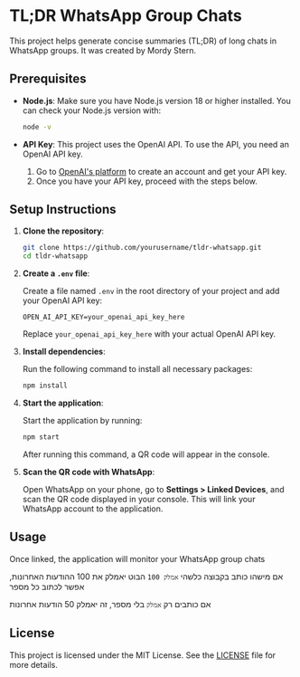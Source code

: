 # TL;DR WhatsApp Group Chats

This project helps generate concise summaries (TL;DR) of long chats in WhatsApp groups. It was created by Mordy Stern.

## Prerequisites

- **Node.js**: Make sure you have Node.js version 18 or higher installed. You can check your Node.js version with:

  ```bash
  node -v
  ```

- **API Key**: This project uses the OpenAI API. To use the API, you need an OpenAI API key.

  1. Go to [OpenAI's platform](https://platform.openai.com/docs/overview) to create an account and get your API key.
  2. Once you have your API key, proceed with the steps below.

## Setup Instructions

1. **Clone the repository**:

   ```bash
   git clone https://github.com/yourusername/tldr-whatsapp.git
   cd tldr-whatsapp
   ```

2. **Create a `.env` file**:

   Create a file named `.env` in the root directory of your project and add your OpenAI API key:

   ```plaintext
   OPEN_AI_API_KEY=your_openai_api_key_here
   ```

   Replace `your_openai_api_key_here` with your actual OpenAI API key.

3. **Install dependencies**:

   Run the following command to install all necessary packages:

   ```bash
   npm install
   ```

4. **Start the application**:

   Start the application by running:

   ```bash
   npm start
   ```

   After running this command, a QR code will appear in the console.

5. **Scan the QR code with WhatsApp**:

   Open WhatsApp on your phone, go to **Settings > Linked Devices**, and scan the QR code displayed in your console. This will link your WhatsApp account to the application.

## Usage

Once linked, the application will monitor your WhatsApp group chats 

אם מישהו כותב בקבוצה כלשהי `אמלק 100` הבוט יאמלק את 100 ההודעות האחרונות, אפשר לכתוב כל מספר

אם כותבים רק `אמלק` בלי מספר, זה יאמלק 50 הודעות אחרונות


## License

This project is licensed under the MIT License. See the [LICENSE](LICENSE) file for more details.
